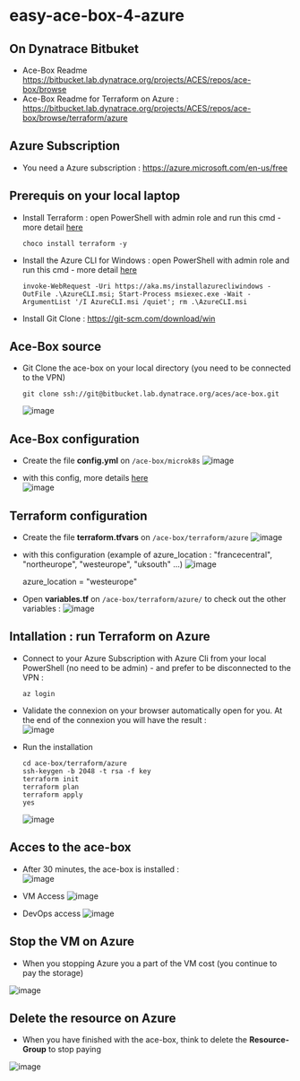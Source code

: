 # easy-ace-box-4-azure

## On Dynatrace Bitbuket

- Ace-Box Readme https://bitbucket.lab.dynatrace.org/projects/ACES/repos/ace-box/browse  
- Ace-Box Readme for Terraform on Azure : https://bitbucket.lab.dynatrace.org/projects/ACES/repos/ace-box/browse/terraform/azure  

## Azure Subscription
- You need a Azure subscription : https://azure.microsoft.com/en-us/free

## Prerequis on your local laptop
- Install Terraform : open PowerShell with admin role and run this cmd - more detail [here](https://learn.hashicorp.com/tutorials/terraform/install-cli)  
	 
      choco install terraform -y
     
- Install the Azure CLI for Windows : open PowerShell with admin role and run this cmd - more detail [here](https://docs.microsoft.com/en-us/cli/azure/install-azure-cli-windows?tabs=azure-cli)
		
      invoke-WebRequest -Uri https://aka.ms/installazurecliwindows -OutFile .\AzureCLI.msi; Start-Process msiexec.exe -Wait -ArgumentList '/I AzureCLI.msi /quiet'; rm .\AzureCLI.msi
	    
- Install Git Clone : https://git-scm.com/download/win
			
	
## Ace-Box source 
- Git Clone the ace-box on your local directory (you need to be connected to the VPN)

      git clone ssh://git@bitbucket.lab.dynatrace.org/aces/ace-box.git	

  ![image](https://user-images.githubusercontent.com/40337213/121711710-3160ad00-cadb-11eb-8131-ad76e3518644.png)


## Ace-Box configuration
- Create the file **config.yml** on `/ace-box/microk8s`
 ![image](https://user-images.githubusercontent.com/40337213/121717037-0ed19280-cae1-11eb-885e-8efed7986645.png)


- with this config, more details [here](https://bitbucket.lab.dynatrace.org/projects/ACES/repos/ace-box/browse/microk8s/config.yml.completetmpl)   
 ![image](https://user-images.githubusercontent.com/40337213/121711872-59501080-cadb-11eb-8eea-edcb92a8ccd6.png)


## Terraform configuration
- Create the file **terraform.tfvars** on `/ace-box/terraform/azure`
 ![image](https://user-images.githubusercontent.com/40337213/121716930-ecd81000-cae0-11eb-81f9-ea5e7c8f6e83.png)

- with this configuration (example of azure_location : "francecentral", "northeurope", "westeurope", "uksouth" ...)
 ![image](https://user-images.githubusercontent.com/40337213/121713298-fd868700-cadc-11eb-8cfa-53b7bb2d2b04.png)

     azure_location = "westeurope"

- Open **variables.tf** on `/ace-box/terraform/azure/` to check out the other variables : 
 ![image](https://user-images.githubusercontent.com/40337213/121717289-4cceb680-cae1-11eb-863f-fe7721f2bd0e.png)


## Intallation : run Terraform on Azure
- Connect to your Azure Subscription with Azure Cli from your local PowerShell (no need to be admin) - and prefer to be disconnected to the VPN :

      az login

- Validate the connexion on your browser automatically open for you. At the end of the connexion you will have the result :  
    ![image](https://user-images.githubusercontent.com/40337213/121714815-805c1180-cade-11eb-84bc-2825d239002f.png)

- Run the installation  

      cd ace-box/terraform/azure
      ssh-keygen -b 2048 -t rsa -f key
      terraform init
      terraform plan
      terraform apply
      yes	
	
   ![image](https://user-images.githubusercontent.com/40337213/121724917-dafa6b00-cae8-11eb-8ea7-f7825e1fb31c.png)

   
## Acces to the ace-box

- After 30 minutes, the ace-box is installed :  
  ![image](https://user-images.githubusercontent.com/40337213/121715969-c5347800-cadf-11eb-93f2-74141d8b1822.png)

- VM Access
  ![image](https://user-images.githubusercontent.com/40337213/121721875-054a2980-cae5-11eb-9633-2ba28cc72514.png) 
 	
- DevOps access
 ![image](https://user-images.githubusercontent.com/40337213/121715601-5d7e2d00-cadf-11eb-9c8f-1738d58fc2ee.png)
	
	
## Stop the VM on Azure 
- When you stopping Azure you a part of the VM cost (you continue to pay the storage)

![image](https://user-images.githubusercontent.com/40337213/121721022-10e92080-cae4-11eb-9a3e-71b2b6a2038f.png)

## Delete the resource on Azure 
- When you have finished with the ace-box, think to delete the **Resource-Group** to stop paying

![image](https://user-images.githubusercontent.com/40337213/121721363-7806d500-cae4-11eb-94d1-4ef2ba871145.png)







